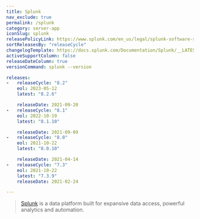 ```yaml
---
title: Splunk
nav_exclude: true
permalink: /splunk
category: server-app
iconSlug: splunk
releasePolicyLink: https://www.splunk.com/en_us/legal/splunk-software-support-policy.html
sortReleasesBy: "releaseCycle"
changelogTemplate: https://docs.splunk.com/Documentation/Splunk/__LATEST__/ReleaseNotes/MeetSplunk
activeSupportColumn: false
releaseDateColumn: true
versionCommand: splunk --version

releases:
-   releaseCycle: "8.2"
    eol: 2023-05-12
    latest: "8.2.6"

    releaseDate: 2021-09-20
-   releaseCycle: "8.1"
    eol: 2022-10-19
    latest: "8.1.10"

    releaseDate: 2021-09-09
-   releaseCycle: "8.0"
    eol: 2021-10-22
    latest: "8.0.10"

    releaseDate: 2021-04-14
-   releaseCycle: "7.3"
    eol: 2021-10-22
    latest: "7.3.9"
    releaseDate: 2021-02-24

---
```


> [Splunk](https://www.splunk.com/) is a data platform built for expansive data access, powerful analytics and automation.
